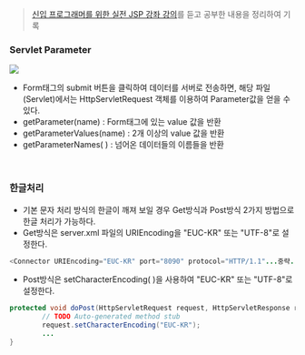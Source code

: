 > [신입 프로그래머를 위한 실전 JSP 강좌 강의](https://www.inflearn.com/course/%EC%8B%A4%EC%A0%84-jsp-%EA%B0%95%EC%A2%8C/dashboard)를 듣고 공부한 내용을 정리하여 기록

### Servlet Parameter
![](https://github.com/khy07181/TIL/blob/master/Servlet_JSP/img/Servlet_3_1.png)
- Form태그의 submit 버튼을 클릭하여 데이터를 서버로 전송하면, 해당 파일(Servlet)에서는 HttpServletRequest 객체를 이용하여 Parameter값을 얻을 수 있다.
- getParameter(name) : Form태그에 있는 value 값을 반환
- getParameterValues(name) : 2개 이상의 value 값을 반환
- getParameterNames( ) : 넘어온 데이터들의 이름들을 반환
<br>

### 한글처리
- 기본 문자 처리 방식의 한글이 깨져 보일 경우 Get방식과 Post방식 2가지 방법으로 한글 처리가 가능하다.
- Get방식은 server.xml 파일의 URIEncoding을 "EUC-KR" 또는 "UTF-8"로 설정한다.
```java
<Connector URIEncoding="EUC-KR" port="8090" protocol="HTTP/1.1"...중략...>
```
- Post방식은 setCharacterEncoding( )을 사용하여 "EUC-KR" 또는 "UTF-8"로 설정한다.
```java
protected void doPost(HttpServletRequest request, HttpServletResponse response) throws ServletException, IOException {
		// TODO Auto-generated method stub
		request.setCharacterEncoding("EUC-KR");
        ...
}
```
